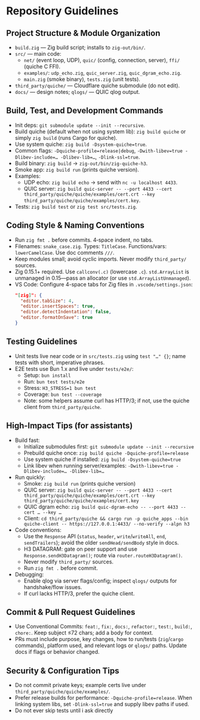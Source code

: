 # Repository Guidelines

## Project Structure & Module Organization
- `build.zig` — Zig build script; installs to `zig-out/bin/`.
- `src/` — main code:
  - `net/` (event loop, UDP), `quic/` (config, connection, server), `ffi/` (quiche C FFI).
  - `examples/`: `udp_echo.zig`, `quic_server.zig`, `quic_dgram_echo.zig`.
  - `main.zig` (smoke binary), `tests.zig` (unit tests).
- `third_party/quiche/` — Cloudflare quiche submodule (do not edit).
- `docs/` — design notes; `qlogs/` — QUIC qlog output.

## Build, Test, and Development Commands
- Init deps: `git submodule update --init --recursive`.
- Build quiche (default when not using system lib): `zig build quiche` or simply `zig build` (runs Cargo for quiche).
- Use system quiche: `zig build -Dsystem-quiche=true`.
- Common flags: `-Dquiche-profile=release|debug`, `-Dwith-libev=true -Dlibev-include=… -Dlibev-lib=…`, `-Dlink-ssl=true`.
- Build binary: `zig build` → `zig-out/bin/zig-quiche-h3`.
- Smoke app: `zig build run` (prints quiche version).
- Examples:
  - UDP echo: `zig build echo` → send with `nc -u localhost 4433`.
  - QUIC server: `zig build quic-server -- --port 4433 --cert third_party/quiche/quiche/examples/cert.crt --key third_party/quiche/quiche/examples/cert.key`.
- Tests: `zig build test` or `zig test src/tests.zig`.

## Coding Style & Naming Conventions
- Run `zig fmt .` before commits. 4‑space indent, no tabs.
- Filenames: `snake_case.zig`. Types: `TitleCase`. Functions/vars: `lowerCamelCase`. Use doc comments `///`.
- Keep modules small; avoid cyclic imports. Never modify `third_party/` sources.
- Zig 0.15.1+ required. Use `callconv(.c)` (lowercase `.c`). `std.ArrayList` is unmanaged in 0.15—pass an allocator (or use `std.ArrayListUnmanaged`).
- VS Code: Configure 4-space tabs for Zig files in `.vscode/settings.json`:
  ```json
  "[zig]": {
    "editor.tabSize": 4,
    "editor.insertSpaces": true,
    "editor.detectIndentation": false,
    "editor.formatOnSave": true
  }
  ```

## Testing Guidelines
- Unit tests live near code or in `src/tests.zig` using `test "…" {}`; name tests with short, imperative phrases.
 - E2E tests use Bun 1.x and live under `tests/e2e/`:
   - Setup: `bun install`
   - Run: `bun test tests/e2e`
   - Stress: `H3_STRESS=1 bun test`
   - Coverage: `bun test --coverage`
   - Note: some helpers assume curl has HTTP/3; if not, use the quiche client from `third_party/quiche`.

## High-Impact Tips (for assistants)
- Build fast:
  - Initialize submodules first: `git submodule update --init --recursive`
  - Prebuild quiche once: `zig build quiche -Dquiche-profile=release`
  - Use system quiche if installed: `zig build -Dsystem-quiche=true`
  - Link libev when running server/examples: `-Dwith-libev=true -Dlibev-include=… -Dlibev-lib=…`
- Run quickly:
  - Smoke: `zig build run` (prints quiche version)
  - QUIC server: `zig build quic-server -- --port 4433 --cert third_party/quiche/quiche/examples/cert.crt --key third_party/quiche/quiche/examples/cert.key`
  - QUIC dgram echo: `zig build quic-dgram-echo -- --port 4433 --cert … --key …`
  - Client: `cd third_party/quiche && cargo run -p quiche_apps --bin quiche-client -- https://127.0.0.1:4433/ --no-verify --alpn h3`
- Code conventions:
  - Use the `Response` API (`status`, `header`, `write`/`writeAll`, `end`, `sendTrailers`); avoid the older `sendHead/sendBody` style in docs.
  - H3 DATAGRAM: gate on peer support and use `Response.sendH3Datagram()`; route via `router.routeH3Datagram()`.
  - Never modify `third_party/` sources.
  - Run `zig fmt .` before commit.
- Debugging:
  - Enable qlog via server flags/config; inspect `qlogs/` outputs for handshake/flow issues.
  - If curl lacks HTTP/3, prefer the quiche client.

## Commit & Pull Request Guidelines
- Use Conventional Commits: `feat:`, `fix:`, `docs:`, `refactor:`, `test:`, `build:`, `chore:`. Keep subject ≤72 chars; add a body for context.
- PRs must include purpose, key changes, how to run/tests (`zig`/`cargo` commands), platform used, and relevant logs or `qlogs/` paths. Update docs if flags or behavior changed.

## Security & Configuration Tips
- Do not commit private keys; example certs live under `third_party/quiche/quiche/examples/`.
- Prefer release builds for performance: `-Dquiche-profile=release`. When linking system libs, set `-Dlink-ssl=true` and supply libev paths if used.
- Do not ever skip tests until i ask directly